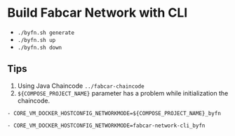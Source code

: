 # Build Fabcar Network with CLI

* `./byfn.sh generate`
* `./byfn.sh up`
* `./byfn.sh down`

## Tips

1. Using Java Chaincode `../fabcar-chaincode`
2. `${COMPOSE_PROJECT_NAME}` parameter has a problem while initialization the chaincode.

```
- CORE_VM_DOCKER_HOSTCONFIG_NETWORKMODE=${COMPOSE_PROJECT_NAME}_byfn
```

```
- CORE_VM_DOCKER_HOSTCONFIG_NETWORKMODE=fabcar-network-cli_byfn
```

